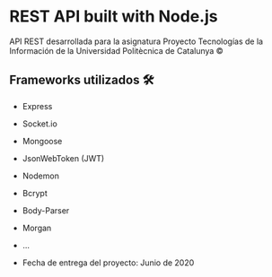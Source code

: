 # REST API built with Node.js

API REST desarrollada para la asignatura Proyecto Tecnologías de la Información 
de la Universidad Politècnica de Catalunya ©


## Frameworks utilizados 🛠️
- Express
- Socket.io
- Mongoose
- JsonWebToken (JWT)
- Nodemon
- Bcrypt
- Body-Parser
- Morgan
- ...

- Fecha de entrega del proyecto: Junio de 2020




